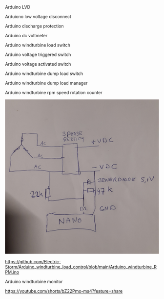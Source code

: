 Arduino LVD

Arduiono low voltage disconnect

Arduino discharge protection

Arduino dc voltmeter 

Arduino windturbine load switch

Arduino voltage triggered switch

Arduino voltage activated switch

Arduino windturbine dump load switch

Arduino windturbine dump load manager


Arduino windturbine rpm speed rotation counter

<img src="https://github.com/Electric-Storm/Arduino_windturbine_load_control/blob/main/20230122_225828.jpg">

https://github.com/Electric-Storm/Arduino_windturbine_load_control/blob/main/Arduino_windturbine_RPM.ino

Arduino windturbine monitor

https://youtube.com/shorts/bZ22Pmo-ms4?feature=share
